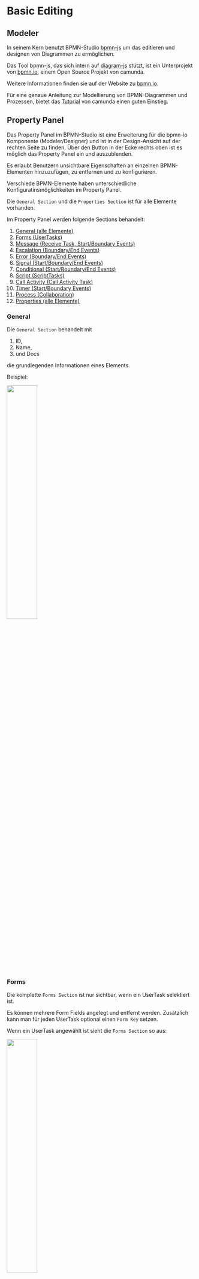 # Basic Editing

## Modeler

In seinem Kern benutzt BPMN-Studio [bpmn-js](https://bpmn.io/toolkit/bpmn-js/)
um das editieren und designen von Diagrammen zu ermöglichen.

Das Tool bpmn-js, das sich intern auf [diagram-js](https://github.com/bpmn-io/diagram-js)
stützt, ist ein Unterprojekt von [bpmn.io](https://github.com/bpmn-io), einem
Open Source Projekt von camunda.

Weitere Informationen finden sie auf der Website zu [bpmn.io](https://bpmn.io/).

Für eine genaue Anleitung zur Modellierung von BPMN-Diagrammen und Prozessen,
bietet das [Tutorial](https://camunda.com/bpmn/) von camunda einen guten
Einstieg.

## Property Panel

Das Property Panel im BPMN-Studio ist eine Erweiterung für die bpmn-io
Komponente (Modeler/Designer) und ist in der Design-Ansicht auf der rechten
Seite zu finden. Über den Button in der Ecke rechts oben ist es möglich
das Property Panel ein und auszublenden.

Es erlaubt Benutzern unsichtbare Eigenschaften an einzelnen BPMN-Elementen
hinzuzufügen, zu entfernen und zu konfigurieren.

Verschiede BPMN-Elemente haben unterschiedliche Konfiguratinsmöglichkeiten
im Property Panel.

Die `General Section` und die `Properties Section` ist für alle Elemente
vorhanden.

Im Property Panel werden folgende Sections behandelt:

1. [General (alle Elemente)](#general)
1. [Forms (UserTasks)](#forms)
1. [Message (Receive Task, Start/Boundary Events)](#message-escalation-error-signal)
1. [Escalation (Boundary/End Events)](#message-escalation-error-signal)
1. [Error (Boundary/End Events)](#message-escalation-error-signal)
1. [Signal (Start/Boundary/End Events)](#message-escalation-error-signal)
1. [Conditional (Start/Boundary/End Events)](#conditional-event)
1. [Script (ScriptTasks)](#script)
1. [Call Activity (Call Activity Task)](#call-activity)
1. [Timer (Start/Boundary Events)](#timer)
1. [Process (Collaboration)](#process)
1. [Properties (alle Elemente)](#extension-properties)

### General

Die `General Section` behandelt mit

1. ID,
1. Name,
1. und Docs

die grundlegenden Informationen eines Elements.

Beispiel:

<img src="general-sektion.png" width="40%" />

### Forms

Die komplette `Forms Section` ist nur sichtbar, wenn ein UserTask selektiert ist.

Es können mehrere Form Fields angelegt und entfernt werden.
Zusätzlich kann man für jeden UserTask optional einen `Form Key` setzen.

Wenn ein UserTask angewählt ist sieht die `Forms Section` so aus:

<img src="form-sektion-leer.png" width="40%" />

Nach dem hinzufügen eines Form Fields über den `+` Button erscheint ein
weiterer Teil der Section:

<img src="form-sektion-formfield.png" width="40%" />

In der `Form Field Section` gibt es die Möglichkeit festzulegen

1. welche ID das Form Field erhalten soll,
1. welchen Typ das Form Field haben soll,
1. welches Label gesetzt werden soll,
1. welcher Standardwert enthalten sein soll.

**Wichtig:** DIe **ID** ist ein Pflichtfeld. Sie muss **einmalig** und **nicht leer**
sein.

Es stehen folgende Typen als Auswahl zur Verfügung:

1. string
1. long
1. boolean
1. date
1. enum
1. custom type

**Info**:

Wenn der Typ `enum` ausgewählt ist, erscheint eine weitere Section,
in der anhand von Key-Value-Paaren angegeben wird, welche Einträge
die Enum-Auswahl beinhalten soll.

Im BPMN-Studio wird ein UserTask vom Typ `enum` während der Ausführung als
Dropdown dargestellt.

### Message, Escalation, Error, Signal

Die

- Message Section,
- Escalation Section,
- Error Section und
- Signal Section

haben keine wesentlichen Unterschiede. Alle Sections sind sichtbar, wenn
entweder ein Boundary oder eine End -Event von einem dieser Typen angewählt ist.

Lediglich die `Message Section` wird auch bei einem angewähltem `SendTask`, oder
`ReceiveTask` angezeigt.

Die Sections sind vom Aufbau her identisch. Man fügt über den `+` Button
eine Message, einen Error, eine Escalation oder ein Signal hinzu.

Das hinzugefügte Event ist dann im Auswahldropdown automatisch ausgewählt.
Anschließend setzt man die Werte, wie zum Beispiel beim Error Event den

- Name,
- Code,
- und die Message.

So sieht zum Beispiel die `Error Section` aus:

<img src="error-sektion.png" width="40%" />

### Conditional Event

Die `Conditional Event Section` wird nur bei angewähltem `Conditional` Boundary
Event sichbar.

Hier kann

- eine Condition,
- ein Variable Name und
- ein Variable Event

angegeben werden.

<img src="conditional-sektion.png" width="40%" />

### Script

Die `Script Section` wird nur bei angewählten `ScriptTask` sichtbar.

Der `ScriptTask` wird mit

- dem Format,
- dem Script und
- einer Result Variablen

konfiguriert. Aktuell ist es so, dass JavaScript als Code ausgeführt werden
kann. Dafür würde man auch nur das Script Feld brauchen.

Als Test kann man zum Beispiel `console.log('Das ist ein Test!')` angeben, und
es würde im Backend während der Ausführung des Tasks geloggt werden.

<img src="script-sektion.png" width="40%" />

### Call Activity

Die `Call Activity Section` wird bei einem `Call Activity` Task angezeigt
und sieht wie folgt aus:

<img src="call-activity-sektion.png" width="40%" />

Wenn die Call Activity konfiguriert ist, also ein Prozess ausgewählt wurde,
wird während der Ausführung der ausgewählte Prozess gestartet und nach
beendigung wieder zurück zum eigentlichen Prozess gewechselt.

Allerdings funktioniert es nur, wenn beide Prozesse auf der verbundenen
ProcessEngine liegen.

### Timer

Die `Timer Section` erscheint bei Timer Boundary Events.

Es gibt drei Modi:

1. Date
1. Duration
1. Cycle

**Info**: Die Timer Definition muss im richtigen Format angegeben werden.

Welches Zeitformat verwendet werden muss ist
[hier](https://docs.camunda.org/manual/7.9/reference/bpmn20/events/timer-events/)
definiert.

<img src="timer-sektion.png" width="40%" />

### Process

Das erscheinen der `Process Section` erreicht man, indem man kein Element
auswählt, sondern außerhalb einer Lane klickt. Dann sollte im Property Panel
unter General die ID mit `Collaboration` anfangen und zusätzlich die
`Process Section` unter der `General Section` erscheinen.

Hier kann der Prozess als ausführbar gesetzt werden.

<img src="process-sektion.png" width="40%" />

An einer Collaboration können zusätzlich, wie bei BPMN-Elementen Properties
hinzugefügt werden.

<img src="process-properties.png" width="40%" />

### Extension Properties

Die Extension Properties werden bei jedem BPMN-Element angezeigt.
Mittels Key-Value-Paaren können dem Element Eigenschaften hinzugefügt werden.

Ein Anwendungsbeispiel ist zum Beispiel die Verwendung eines `ServiceTasks`.
Um einen `ServiceTask` zu konfigurieren muss dieser drei Eigenschaften erhalten.

Er erhält

- das Modul,
- die Methode und
- zugehörige Parameter.

<img src="service-task-example.png" width="40%" />

**Wichtig**: Die URL muss in Anführungszeichen angegeben werden.
